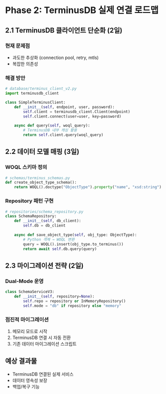 # Phase 2: TerminusDB 실제 연결 로드맵

## 2.1 TerminusDB 클라이언트 단순화 (2일)

### 현재 문제점
- 과도한 추상화 (connection pool, retry, mtls)
- 복잡한 의존성

### 해결 방안
```python
# database/terminus_client_v2.py
import terminusdb_client

class SimpleTerminusClient:
    def __init__(self, endpoint, user, password):
        self.client = terminusdb_client.Client(endpoint)
        self.client.connect(user=user, key=password)
    
    async def query(self, woql_query):
        # TerminusDB 내부 캐싱 활용
        return self.client.query(woql_query)
```

## 2.2 데이터 모델 매핑 (3일)

### WOQL 스키마 정의
```python
# schemas/terminus_schemas.py
def create_object_type_schema():
    return WOQL().doctype("ObjectType").property("name", "xsd:string")...
```

### Repository 패턴 구현
```python
# repositories/schema_repository.py
class SchemaRepository:
    def __init__(self, db_client):
        self.db = db_client
    
    async def save_object_type(self, obj_type: ObjectType):
        # Python 객체 → WOQL 변환
        query = WOQL().insert(obj_type.to_terminus())
        return await self.db.query(query)
```

## 2.3 마이그레이션 전략 (2일)

### Dual-Mode 운영
```python
class SchemaServiceV3:
    def __init__(self, repository=None):
        self.repo = repository or InMemoryRepository()
        self.mode = "db" if repository else "memory"
```

### 점진적 마이그레이션
1. 메모리 모드로 시작
2. TerminusDB 연결 시 자동 전환
3. 기존 데이터 마이그레이션 스크립트

## 예상 결과물
- TerminusDB 연결된 실제 서비스
- 데이터 영속성 보장
- 백업/복구 기능